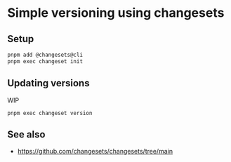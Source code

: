 # Simple versioning using changesets

## Setup

```bash
pnpm add @changesets@cli
pnpm exec changeset init
```

## Updating versions

WIP

```
pnpm exec changeset version
```

## See also

- https://github.com/changesets/changesets/tree/main
